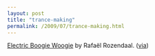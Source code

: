 ```yaml
---
layout: post
title: "trance-making"
permalink: /2009/07/trance-making.html
---
```


[Electric Boogie Woogie](http://www.electricboogiewoogie.com) by Rafaël Rozendaal. ([via](http://www.artfagcity.com/2009/07/30/massive-links-geometric-abstraction-makes-great-material-for-netart/))